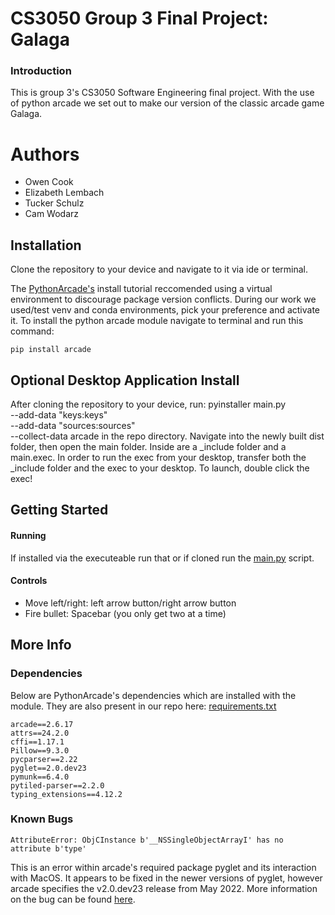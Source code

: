 # CS3050 Group 3 Final Project: Galaga

### Introduction

This is group 3's CS3050 Software Engineering final project. With the use of python arcade we set out to make our version of the classic arcade game Galaga.

# Authors

- Owen Cook
- Elizabeth Lembach
- Tucker Schulz
- Cam Wodarz

## Installation

Clone the repository to your device and navigate to it via ide or terminal.

The [PythonArcade's](https://api.arcade.academy/en/latest/examples/platform_tutorial/step_01.html) install tutorial reccomended using a virtual environment to discourage package version conflicts. During our work we used/test venv and conda environments, pick your preference and activate it. To install the python arcade module navigate to terminal and run this command:

```
pip install arcade
```

## Optional Desktop Application Install
After cloning the repository to your device, run:
    pyinstaller main.py \
    --add-data "keys:keys" \
    --add-data "sources:sources" \
    --collect-data arcade
in the repo directory. Navigate into the newly built dist folder, then open the main folder. 
Inside are a _include folder and a main.exec. In order to run the exec from your desktop, transfer both the _include folder and the exec to your desktop. 
To launch, double click the exec!

## Getting Started

#### Running

If installed via the executeable run that or if cloned run the [main.py](main.py) script.

#### Controls

- Move left/right: left arrow button/right arrow button
- Fire bullet: Spacebar (you only get two at a time)

## More Info

### Dependencies

Below are PythonArcade's dependencies which are installed with the module. They are also present in our repo here: [requirements.txt](requirements.txt)

```
arcade==2.6.17
attrs==24.2.0
cffi==1.17.1
Pillow==9.3.0
pycparser==2.22
pyglet==2.0.dev23
pymunk==6.4.0
pytiled-parser==2.2.0
typing_extensions==4.12.2
```

### Known Bugs

```
AttributeError: ObjCInstance b'__NSSingleObjectArrayI' has no attribute b'type'
```

This is an error within arcade's required package pyglet and its interaction with MacOS. It appears to be fixed in the newer versions of pyglet, however arcade specifies the v2.0.dev23 release from May 2022. More information on the bug can be found [here](https://github.com/pyglet/pyglet/releases?q=v2.0.dev23&expanded=true).

